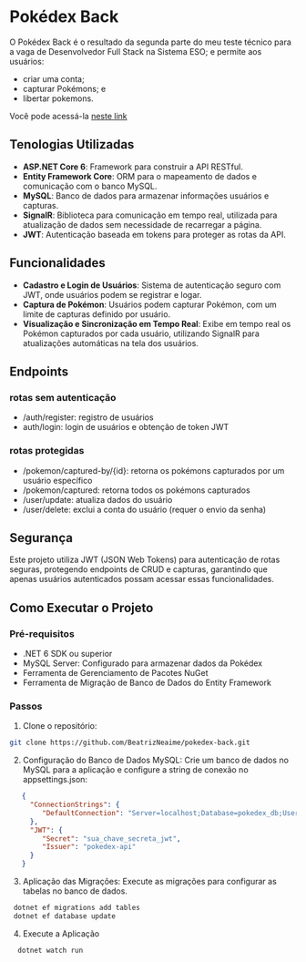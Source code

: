 # Pokédex Back

O Pokédex Back é o resultado da segunda parte do meu teste técnico para a vaga de Desenvolvedor Full Stack na Sistema ESO; e permite aos usuários:
* criar uma conta;
* capturar Pokémons; e
* libertar pokemons.

Você pode acessá-la [neste link](https://pokedex-seven-inky.vercel.app)

## Tenologias Utilizadas
- **ASP.NET Core 6**: Framework para construir a API RESTful.
- **Entity Framework Core**: ORM para o mapeamento de dados e comunicação com o banco MySQL.
- **MySQL**: Banco de dados para armazenar informações usuários e capturas.
- **SignalR**: Biblioteca para comunicação em tempo real, utilizada para atualização de dados sem necessidade de recarregar a página.
- **JWT**: Autenticação baseada em tokens para proteger as rotas da API.

## Funcionalidades

  - **Cadastro e Login de Usuários**: Sistema de autenticação seguro com JWT, onde usuários podem se registrar e logar.
  - **Captura de Pokémon**: Usuários podem capturar Pokémon, com um limite de capturas definido por usuário.
  - **Visualização e Sincronização em Tempo Real**: Exibe em tempo real os Pokémon capturados por cada usuário, utilizando SignalR para atualizações automáticas na tela dos usuários.

## Endpoints

### rotas sem autenticação
- /auth/register: registro de usuários
- auth/login: login de usuários e obtenção de token JWT

### rotas protegidas
- /pokemon/captured-by/{id}: retorna os pokémons capturados por um usuário específico
- /pokemon/captured: retorna todos os pokémons capturados
- /user/update: atualiza dados do usuário
- /user/delete: exclui a conta do usuário (requer o envio da senha)

## Segurança
Este projeto utiliza JWT (JSON Web Tokens) para autenticação de rotas seguras, protegendo endpoints de CRUD e capturas, garantindo que apenas usuários autenticados possam acessar essas funcionalidades.

## Como Executar o Projeto

### Pré-requisitos
- .NET 6 SDK ou superior
- MySQL Server: Configurado para armazenar dados da Pokédex
- Ferramenta de Gerenciamento de Pacotes NuGet
- Ferramenta de Migração de Banco de Dados do Entity Framework

### Passos

1. Clone o repositório:
```bash
git clone https://github.com/BeatrizNeaime/pokedex-back.git
```

2. Configuração do Banco de Dados MySQL: Crie um banco de dados no MySQL para a aplicação e configure a string de conexão no appsettings.json:
```json
   {
     "ConnectionStrings": {
        "DefaultConnection": "Server=localhost;Database=pokedex_db;User Id=seu_usuario;Password=sua_senha;"
     },
     "JWT": {
        "Secret": "sua_chave_secreta_jwt",
        "Issuer": "pokedex-api"
     }
   }
```

3. Aplicação das Migrações: Execute as migrações para configurar as tabelas no banco de dados.
```bash
 dotnet ef migrations add tables
 dotnet ef database update
```

4. Execute a Aplicação
 ```bash
   dotnet watch run
 ```
